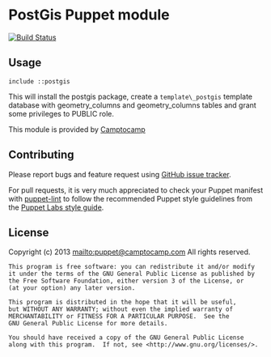 PostGis Puppet module
=====================

[![Build Status](https://travis-ci.org/camptocamp/puppet-postgis.png?branch=master)](https://travis-ci.org/camptocamp/puppet-postgis)

Usage
-----

```puppet
include ::postgis
```

This will install the postgis package, create a `template\_postgis` template
database with geometry_columns and geometry_columns tables and grant some
privileges to PUBLIC role.

This module is provided by [Camptocamp](http://www.camptocamp.com/)

## Contributing

Please report bugs and feature request using [GitHub issue
tracker](https://github.com/camptocamp/puppet-postgis/issues).

For pull requests, it is very much appreciated to check your Puppet manifest
with [puppet-lint](http://puppet-lint.com/) to follow
the recommended Puppet style guidelines from the
[Puppet Labs style guide](http://docs.puppetlabs.com/guides/style_guide.html).

## License

Copyright (c) 2013 <mailto:puppet@camptocamp.com> All rights reserved.

    This program is free software: you can redistribute it and/or modify
    it under the terms of the GNU General Public License as published by
    the Free Software Foundation, either version 3 of the License, or
    (at your option) any later version.
    
    This program is distributed in the hope that it will be useful,
    but WITHOUT ANY WARRANTY; without even the implied warranty of
    MERCHANTABILITY or FITNESS FOR A PARTICULAR PURPOSE.  See the
    GNU General Public License for more details.
    
    You should have received a copy of the GNU General Public License
    along with this program.  If not, see <http://www.gnu.org/licenses/>.

